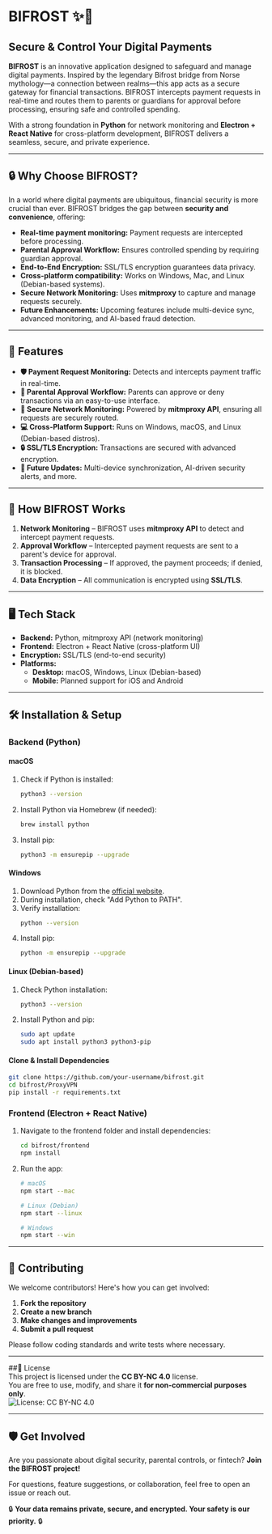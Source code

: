 # BIFROST ✨🏦

## Secure & Control Your Digital Payments

**BIFROST** is an innovative application designed to safeguard and manage digital payments. Inspired by the legendary Bifrost bridge from Norse mythology—a connection between realms—this app acts as a secure gateway for financial transactions. BIFROST intercepts payment requests in real-time and routes them to parents or guardians for approval before processing, ensuring safe and controlled spending.

With a strong foundation in **Python** for network monitoring and **Electron + React Native** for cross-platform development, BIFROST delivers a seamless, secure, and private experience.

---

## 🔒 Why Choose BIFROST?
In a world where digital payments are ubiquitous, financial security is more crucial than ever. BIFROST bridges the gap between **security and convenience**, offering:

- **Real-time payment monitoring:** Payment requests are intercepted before processing.
- **Parental Approval Workflow:** Ensures controlled spending by requiring guardian approval.
- **End-to-End Encryption:** SSL/TLS encryption guarantees data privacy.
- **Cross-platform compatibility:** Works on Windows, Mac, and Linux (Debian-based systems).
- **Secure Network Monitoring:** Uses **mitmproxy** to capture and manage requests securely.
- **Future Enhancements:** Upcoming features include multi-device sync, advanced monitoring, and AI-based fraud detection.

---

## 🚀 Features
- **🛡️ Payment Request Monitoring:** Detects and intercepts payment traffic in real-time.
- **👤 Parental Approval Workflow:** Parents can approve or deny transactions via an easy-to-use interface.
- **🔐 Secure Network Monitoring:** Powered by **mitmproxy API**, ensuring all requests are securely routed.
- **💻 Cross-Platform Support:** Runs on Windows, macOS, and Linux (Debian-based distros).
- **🔒 SSL/TLS Encryption:** Transactions are secured with advanced encryption.
- **🚀 Future Updates:** Multi-device synchronization, AI-driven security alerts, and more.

---

## 🔧 How BIFROST Works
1. **Network Monitoring** – BIFROST uses **mitmproxy API** to detect and intercept payment requests.
2. **Approval Workflow** – Intercepted payment requests are sent to a parent's device for approval.
3. **Transaction Processing** – If approved, the payment proceeds; if denied, it is blocked.
4. **Data Encryption** – All communication is encrypted using **SSL/TLS**.

---

## 🖥️ Tech Stack
- **Backend:** Python, mitmproxy API (network monitoring)
- **Frontend:** Electron + React Native (cross-platform UI)
- **Encryption:** SSL/TLS (end-to-end security)
- **Platforms:**
  - **Desktop:** macOS, Windows, Linux (Debian-based)
  - **Mobile:** Planned support for iOS and Android

---

## 🛠️ Installation & Setup
### Backend (Python)
#### macOS
1. Check if Python is installed:
   ```bash
   python3 --version
   ```
2. Install Python via Homebrew (if needed):
   ```bash
   brew install python
   ```
3. Install pip:
   ```bash
   python3 -m ensurepip --upgrade
   ```

#### Windows
1. Download Python from the [official website](https://www.python.org/downloads/).
2. During installation, check "Add Python to PATH".
3. Verify installation:
   ```bash
   python --version
   ```
4. Install pip:
   ```bash
   python -m ensurepip --upgrade
   ```

#### Linux (Debian-based)
1. Check Python installation:
   ```bash
   python3 --version
   ```
2. Install Python and pip:
   ```bash
   sudo apt update
   sudo apt install python3 python3-pip
   ```

#### Clone & Install Dependencies
```bash
git clone https://github.com/your-username/bifrost.git
cd bifrost/ProxyVPN
pip install -r requirements.txt
```

### Frontend (Electron + React Native)
1. Navigate to the frontend folder and install dependencies:
   ```bash
   cd bifrost/frontend
   npm install
   ```
2. Run the app:
   ```bash
   # macOS
   npm start --mac

   # Linux (Debian)
   npm start --linux

   # Windows
   npm start --win
   ```

---

## 🏢 Contributing
We welcome contributors! Here's how you can get involved:
1. **Fork the repository**
2. **Create a new branch**
3. **Make changes and improvements**
4. **Submit a pull request**

Please follow coding standards and write tests where necessary.

---

##📜 License  
This project is licensed under the **CC BY-NC 4.0** license.  
You are free to use, modify, and share it **for non-commercial purposes only**.  
![License: CC BY-NC 4.0](https://img.shields.io/badge/License-CC%20BY--NC%204.0-blue.svg)


---

## 🛡️ Get Involved
Are you passionate about digital security, parental controls, or fintech? **Join the BIFROST project!**

For questions, feature suggestions, or collaboration, feel free to open an issue or reach out.

🔒 **Your data remains private, secure, and encrypted. Your safety is our priority.** 🔒

